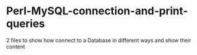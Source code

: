# Perl-MySQL-connection-and-print-queries
2 files to show how connect to a Database in different ways and show their content
